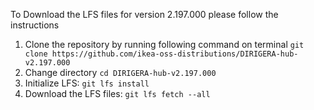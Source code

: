 To Download the LFS files for version 2.197.000 please follow the instructions

1. Clone the repository by running following command on terminal `git clone https://github.com/ikea-oss-distributions/DIRIGERA-hub-v2.197.000`
2. Change directory `cd DIRIGERA-hub-v2.197.000`
3. Initialize LFS: `git lfs install`
4. Download the LFS files: `git lfs fetch --all`
